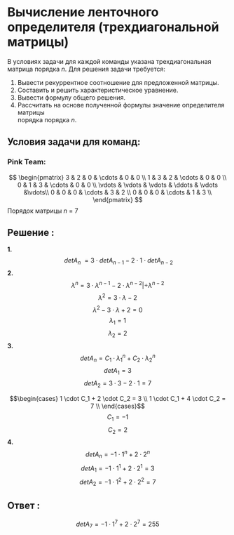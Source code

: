 ﻿
# Вычисление ленточного определителя (трехдиагональной матрицы)

В условиях задачи для каждой команды указана трехдиагональная матрица порядка  _n_. Для решения задачи требуется:

1.  Вывести рекуррентное соотношение для предложенной матрицы.
2.  Составить и решить характеристическое уравнение.
3.  Вывести формулу общего решения.
4.  Рассчитать на основе полученной формулы значение определителя матрицы  
    порядка порядка  _n_.
    
## Условия задачи для команд:

### Pink Team:
$$
        \begin{pmatrix}
        3 & 2 & 0 & \cdots & 0 & 0 \\
        1 & 3 & 2 & \cdots & 0 & 0 \\
        0 & 1 & 3 & \cdots & 0 & 0 \\
        \vdots & \vdots & \vdots & \ddots & \vdots &\vdots\\
        0 & 0 & 0 & \cdots & 3 & 2 \\
        0 & 0 & 0 & \cdots & 1 & 3 \\
        \end{pmatrix}
$$
Порядок матрицы _n_ = 7
## Решение :
**1.**
$$ \ det {A_n}\ = 3 \cdot det A_{n-1} - 2 \cdot 1 \cdot det A_{n-2} $$ 
**2.**
$$λ^n = 3 \cdot λ^{n-1} -  2\cdot λ^{n-2} | ÷ λ^{n-2}$$
$$λ^2 = 3 \cdot λ - 2$$
$$λ^2 - 3 \cdot λ + 2 = 0$$
$$λ_1=1$$
$$λ_2=2$$
**3.**
$$det A_n = C_1 \cdot λ_1^n +  C_2 \cdot λ_2^n$$
$$det A_1 = 3$$
$$det A_2 = 3 \cdot 3 - 2 \cdot 1=7$$

$$\begin{cases}
1 \cdot C_1 + 2 \cdot C_2 = 3 \\ 
1 \cdot C_1 + 4 \cdot C_2 = 7 \\ 
\end{cases}$$
$$C_1 = -1$$
$$C_2 = 2$$
**4.**
$$det A_n = -1 \cdot 1^n + 2 \cdot 2^n$$
$$det A_1 = -1 \cdot 1^1 + 2 \cdot 2^1=3$$
$$det A_2 = -1 \cdot 1^2 + 2 \cdot 2^2=7$$

## Ответ :
$$det A_{7} = -1 \cdot 1^{7} + 2 \cdot 2^{7}=255$$
